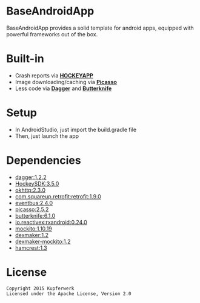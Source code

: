 BaseAndroidApp
==============
BaseAndroidApp provides a solid template for android apps, equipped with powerful frameworks out of the box. 
	
# Built-in
- Crash reports via [**HOCKEYAPP**](http://hockeyapp.net/)
- Image downloading/caching via [**Picasso**](http://square.github.io/picasso/)
- Less code via [**Dagger**](http://square.github.io/dagger/) and [**Butterknife**](http://jakewharton.github.io/butterknife/)

# Setup
- In AndroidStudio, just import the build.gradle file
- Then, just launch the app

# Dependencies
- [dagger:1.2.2](http://square.github.io/dagger/)
- [HockeySDK:3.5.0](https://github.com/bitstadium/HockeySDK-Android)
- [okhttp:2.3.0](https://github.com/square/okhttp)
- [com.squareup.retrofit:retrofit:1.9.0](http://square.github.io/retrofit/)
- [eventbus:2.4.0](https://github.com/greenrobot/EventBus)
- [picasso:2.5.2](http://square.github.io/picasso/)
- [butterknife:6.1.0](http://jakewharton.github.io/butterknife/)
- [io.reactivex:rxandroid:0.24.0](https://github.com/ReactiveX/RxAndroid)
- [mockito:1.10.19](https://github.com/mockito/mockito)
- [dexmaker:1.2](http://mvnrepository.com/artifact/com.google.dexmaker/dexmaker/1.2)
- [dexmaker-mockito:1.2](http://mvnrepository.com/artifact/com.google.dexmaker/dexmaker-mockito/1.2)
- [hamcrest:1.3](https://github.com/hamcrest)

# License
	Copyright 2015 Kupferwerk
	Licensed under the Apache License, Version 2.0

